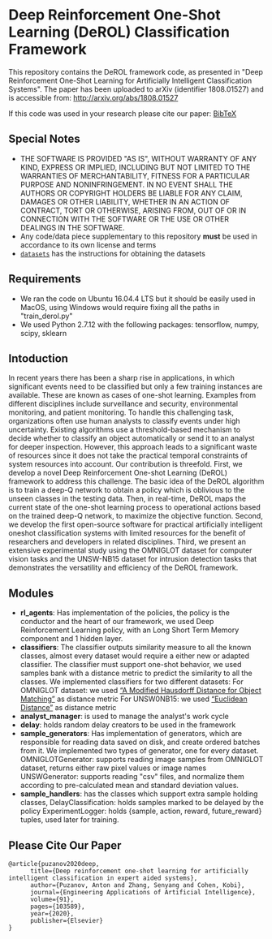 # Deep Reinforcement One-Shot Learning (DeROL) Classification Framework

This repository contains the DeROL framework code, as presented in "Deep Reinforcement One-Shot Learning for Artificially Intelligent Classification Systems".
The paper has been uploaded to arXiv (identifier 1808.01527) and is accessible from: http://arxiv.org/abs/1808.01527

If this code was used in your research please cite our paper: [BibTeX](https://github.com/antonpuz/DeROL#please-cite-our-paper)



## Special Notes
* THE SOFTWARE IS PROVIDED "AS IS", WITHOUT WARRANTY OF ANY KIND, EXPRESS OR IMPLIED, INCLUDING BUT NOT LIMITED TO THE WARRANTIES OF MERCHANTABILITY, FITNESS FOR A PARTICULAR PURPOSE AND NONINFRINGEMENT. IN NO EVENT SHALL THE AUTHORS OR COPYRIGHT HOLDERS BE LIABLE FOR ANY CLAIM, DAMAGES OR OTHER LIABILITY, WHETHER IN AN ACTION OF CONTRACT, TORT OR OTHERWISE, ARISING FROM, OUT OF OR IN CONNECTION WITH THE SOFTWARE OR THE USE OR OTHER DEALINGS IN THE SOFTWARE.
* Any code/data piece supplementary to this repository **must** be used in accordance to its own license and terms
* [`datasets`](datasets) has the instructions for obtaining the datasets

## Requirements
* We ran the code on Ubuntu 16.04.4 LTS but it should be easily used in MacOS, using Windows would require fixing all the paths in "train_derol.py"
* We used Python 2.7.12 with the following packages: tensorflow, numpy, scipy, sklearn

## Intoduction
In recent years there has been a sharp rise in applications, in which significant events need to be classified but only a few training instances are available. These are known as cases of one-shot learning. Examples from different disciplines include surveillance and security, environmental monitoring, and patient monitoring. To handle this challenging task, organizations often use human analysts to classify events under high uncertainty. Existing algorithms use a threshold-based mechanism to decide whether to classify an object automatically or send it to an analyst for deeper inspection. However, this approach leads to a significant waste of resources since it does not take the practical temporal constraints of system resources into account. Our contribution is threefold. First, we develop a novel Deep Reinforcement One-shot Learning (DeROL) framework to address this challenge. The basic idea of the DeROL algorithm is to train a deep-Q network to obtain a policy which is oblivious to the unseen classes in the testing data. Then, in real-time, DeROL maps the current state of the one-shot learning process to operational actions based on the trained deep-Q network, to maximize the objective function. Second, we develop the first open-source software for practical artificially intelligent oneshot classification systems with limited resources for the benefit of researchers and developers in related disciplines. Third, we present an extensive experimental study using the OMNIGLOT dataset for computer vision tasks and the UNSW-NB15 dataset for intrusion detection tasks that demonstrates the versatility and efficiency of the DeROL framework.

## Modules
* **rl_agents**: Has implementation of the policies, the policy is the conductor and the heart of our framework, we used Deep Reinforcement Learning policy,
with an Long Short Term Memory component and 1 hidden layer.
* **classifiers**: The classifier outputs similarity measure to all the known classes, almost every dataset would require a either new or adapted classifier.
The classifier must support one-shot behavior, we used samples bank with a distance metric to predict the similarity to all the classes. We implemented classifiers for two different datasets:
For OMNIGLOT dataset: we used [“A Modified Hausdorff Distance for Object Matching”](http://www.cse.msu.edu/prip/Files/DubuissonJain.pdf) as distance metric
For UNSW0NB15: we used [“Euclidean Distance”](https://en.wikipedia.org/wiki/Euclidean_distance) as distance metric
* **analyst_manager**: is used to manage the analyst's work cycle
* **delay**: holds random delay creators to be used in the framework
* **sample_generators**: Has implementation of generators, which are responsible for reading data saved on disk, and create ordered batches from it.
We implemented two types of generator, one for every dataset.
OMNIGLOTGenerator: supports reading image samples from OMNIGLOT dataset, returns either raw pixel values or image names
UNSWGenerator: supports reading "csv" files, and normalize them according to pre-calculated mean and standard deviation values.
* **sample_handlers**: has the classes which support extra sample holding classes,
DelayClassification: holds samples marked to be delayed by the policy
ExperimentLogger: holds {sample, action, reward, future_reward} tuples, used later for training.

## Please Cite Our Paper
    @article{puzanov2020deep,
          title={Deep reinforcement one-shot learning for artificially intelligent classification in expert aided systems},
          author={Puzanov, Anton and Zhang, Senyang and Cohen, Kobi},
          journal={Engineering Applications of Artificial Intelligence},
          volume={91},
          pages={103589},
          year={2020},
          publisher={Elsevier}
    }
